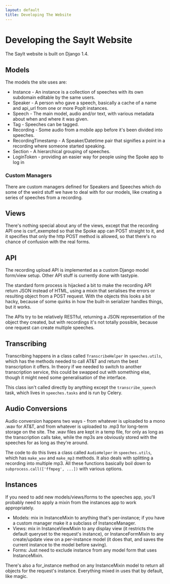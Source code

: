 ```yaml
---
layout: default
title: Developing The Website
---
```


Developing the SayIt Website
============================

The SayIt website is built on Django 1.4.

Models
------

The models the site uses are:

- Instance - An instance is a collection of speeches with its own subdomain editable by the same users.
- Speaker - A person who gave a speech, basically a cache of a name and api_url from one or more PopIt instances.
- Speech - The main model, audio and/or text, with various metadata about when and where it was given.
- Tag - Speeches can be tagged.
- Recording - Some audio from a mobile app before it's been divided into speeches.
- RecordingTimestamp - A Speaker/Datetime pair that signifies a point in a recording where someone started speaking.
- Section - A hierarchical grouping of speeches.
- LoginToken - providing an easier way for people using the Spoke app to log in

### Custom Managers

There are custom managers defined for Speakers and Speeches which do some of
the weird stuff we have to deal with for our models, like creating a series of
speeches from a recording.

Views
-----

There's nothing special about any of the views, except that the recording API
one is csrf_exempted so that the Spoke app can POST straight to it, and it
specifies that only the http POST method is allowed, so that there's no chance
of confusion with the real forms.

API
---

The recording upload API is implemented as a custom Django model form/view
setup. Other API stuff is currently done with tastypie.

The standard form process is hijacked a bit to make the recording API return
JSON instead of HTML, using a mixin that serialises the errors or resulting
object from a POST request. With the objects this looks a bit hacky, because of
some quirks in how the built-in serializer handles things, but it works.

The APIs try to be relatively RESTful, returning a JSON representation of the
object they created, but with recordings it's not totally possible, because one
request can create multiple speeches.

Transcribing
------------

Transcribing happens in a class called `TranscribeHelper` in `speeches.utils`,
which has the methods needed to call AT&T and return the best transcription it
offers. In theory if we needed to switch to another transcription service, this
could be swapped out with something else, though it might need some
generalisation of the interface.

This class isn't called directly by anything except the `transcribe_speech`
task, which lives in `speeches.tasks` and is run by Celery.

Audio Conversions
-----------------

Audio conversion happens two ways - from whatever is uploaded to a mono .wav
for AT&T, and from whatever is uploaded to .mp3 for long-term storage on the
site. The .wav files are kept in a temp file, for only as long as the
transcription calls take, while the mp3s are obviously stored with the
speeches for as long as they're around.

The code to do this lives a class called `AudioHelper` in `speeches.utils`,
which has `make_wav` and `make_mp3` methods. It also deals with splitting a
recording into multiple mp3. All these functions basically boil down to
`subprocess.call(['ffmpeg', ...])` with various options.

Instances
---------

If you need to add new models/views/forms to the speeches app, you'll probably
need to apply a mixin from the instances app to work appropriately.

- Models: mix in InstanceMixin to anything that's per-instance; if you have a
  custom manager make it a subclass of InstanceManager.
- Views: mix in InstanceViewMixin to any display view (it restricts the default
  queryset to the request's instance), or InstanceFormMixin to any
  create/update view on a per-instance model (it does that, and saves the
  current instance to the model before saving).
- Forms: Just need to exclude instance from any model form that uses
  InstanceMixin.

There's also a for_instance method on any InstanceMixin model to return all
objects for the request's instance. Everything mixed in uses that by default,
like magic.

